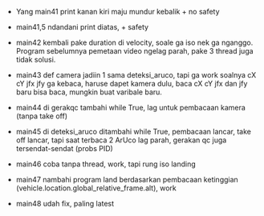 - Yang main41 print kanan kiri maju mundur kebalik + no safety
  
- main41,5 ndandani print diatas, + safety
  
- main42 kembali pake duration di velocity, soale ga iso nek ga nganggo. Program sebelumnya pemetaan video ngelag parah, pake 3 thread juga tidak solusi.

- main43 def camera jadiin 1 sama deteksi_aruco, tapi ga work soalnya cX cY jfx jfy ga kebaca, haruse dapet kamera dulu, baca cX cY jfx dan jfy baru bisa baca, mungkin buat varibale baru.

- main44 di gerakqc tambahi while True, lag untuk pembacaan kamera (tanpa take off)

- main45 di deteksi_aruco ditambahi while True, pembacaan lancar, take off lancar, tapi saat terbaca 2 ArUco lag parah, gerakan qc juga tersendat-sendat (probs PID)

- main46 coba tanpa thread, work, tapi rung iso landing

- main47 nambahi program land berdasarkan pembacaan ketinggian (vehicle.location.global_relative_frame.alt), work
- main48 udah fix, paling latest
